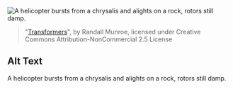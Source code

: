 ![A helicopter bursts from a chrysalis and alights on a rock, rotors still damp.](https://imgs.xkcd.com/comics/transformers.png)
> "[Transformers](https://xkcd.com/1336/)", by Randall Munroe, licensed under Creative Commons Attribution-NonCommercial 2.5 License

## Alt Text
A helicopter bursts from a chrysalis and alights on a rock, rotors still damp.
